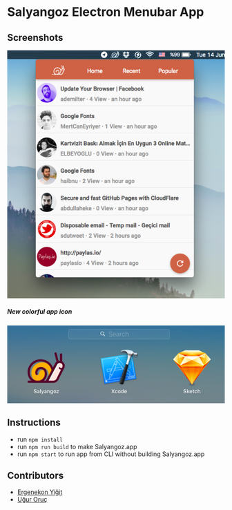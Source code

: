 # Salyangoz Electron Menubar App

## Screenshots

![Salyangoz](app.png)

##### New colorful app icon

![SalyangozIcon](appicon.png)

## Instructions

- run `npm install`
- run `npm run build` to make Salyangoz.app
- run `npm start` to run app from CLI without building Salyangoz.app

## Contributors

* [Ergenekon Yiğit](https://github.com/ergenekonyigit)
* [Uğur Oruç](https://github.com/Ketcap)
